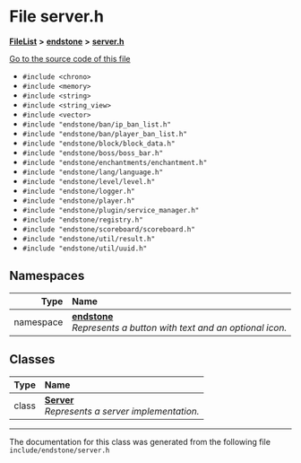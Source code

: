 

# File server.h



[**FileList**](files.md) **>** [**endstone**](dir_6cf277b678674f97c7a2b6b3b2447b33.md) **>** [**server.h**](server_8h.md)

[Go to the source code of this file](server_8h_source.md)



* `#include <chrono>`
* `#include <memory>`
* `#include <string>`
* `#include <string_view>`
* `#include <vector>`
* `#include "endstone/ban/ip_ban_list.h"`
* `#include "endstone/ban/player_ban_list.h"`
* `#include "endstone/block/block_data.h"`
* `#include "endstone/boss/boss_bar.h"`
* `#include "endstone/enchantments/enchantment.h"`
* `#include "endstone/lang/language.h"`
* `#include "endstone/level/level.h"`
* `#include "endstone/logger.h"`
* `#include "endstone/player.h"`
* `#include "endstone/plugin/service_manager.h"`
* `#include "endstone/registry.h"`
* `#include "endstone/scoreboard/scoreboard.h"`
* `#include "endstone/util/result.h"`
* `#include "endstone/util/uuid.h"`













## Namespaces

| Type | Name |
| ---: | :--- |
| namespace | [**endstone**](namespaceendstone.md) <br>_Represents a button with text and an optional icon._  |


## Classes

| Type | Name |
| ---: | :--- |
| class | [**Server**](classendstone_1_1Server.md) <br>_Represents a server implementation._  |



















































------------------------------
The documentation for this class was generated from the following file `include/endstone/server.h`

